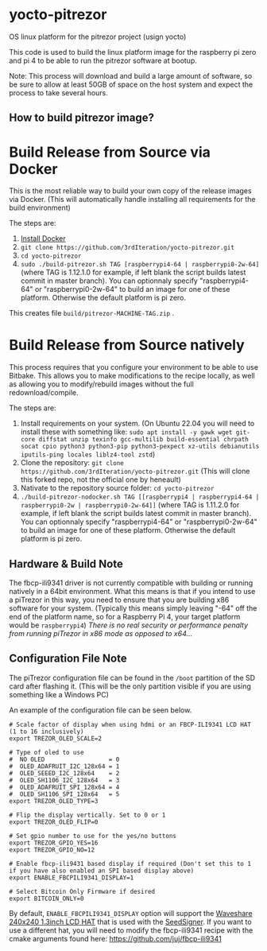 # yocto-pitrezor
OS linux platform for the pitrezor project (usign yocto)

This code is used to build the linux platform image for the raspberry pi zero and pi 4 to be able to run the pitrezor software at bootup.

Note: This process will download and build a large amount of software, so be sure to allow at least 50GB of space on the host system and expect the process to take several hours.

## How to build pitrezor image?

# Build Release from Source via Docker
This is the most reliable way to build your own copy of the release images via Docker. (This will automatically handle installing all requirements for the build environment)

The steps are:
1. [Install Docker](https://docs.docker.com/engine/installation/)
2. `git clone https://github.com/3rdIteration/yocto-pitrezor.git`
3. `cd yocto-pitrezor`
4. `sudo ./build-pitrezor.sh TAG [raspberrypi4-64 | raspberrypi0-2w-64]` (where TAG is 1.12.1.0 for example, if left blank the script builds latest commit in master branch). You can optionnaly specify "raspberrypi4-64" or "raspberrypi0-2w-64" to build an image for one of these platform. Otherwise the default platform is pi zero.

This creates file `build/pitrezor-MACHINE-TAG.zip` .

# Build Release from Source natively
This process requires that you configure your environment to be able to use Bitbake. This allows you to make modifications to the recipe locally, as well as allowing you to modify/rebuild images without the full redownload/compile.

The steps are:
1. Install requirements on your system. (On Ubuntu 22.04 you will need to install these with something like: `sudo apt install -y gawk wget git-core diffstat unzip texinfo gcc-multilib build-essential chrpath socat cpio python3 python3-pip python3-pexpect xz-utils debianutils iputils-ping locales liblz4-tool zstd`)
2. Clone the repository: `git clone https://github.com/3rdIteration/yocto-pitrezor.git` (This will clone this forked repo, not the official one by heneault)
3. Nativate to the repository source folder: `cd yocto-pitrezor`
4. `./build-pitrezor-nodocker.sh TAG [[raspberrypi4 | raspberrypi4-64 | raspberrypi0-2w | raspberrypi0-2w-64]]` (where TAG is 1.11.2.0 for example, if left blank the script builds latest commit in master branch). You can optionnaly specify "raspberrypi4-64" or "raspberrypi0-2w-64" to build an image for one of these platform. Otherwise the default platform is pi zero.

## Hardware & Build Note
The fbcp-ili9341 driver is not currently compatible with building or running natively in a 64bit environment. What this means is that if you intend to use a piTrezor in this way, you need to ensure that you are building x86 software for your system. (Typically this means simply leaving "-64" off the end of the platform name, so for a Raspberry Pi 4, your target platform would be `raspberrypi4`) _There is no real security or performance penalty from running piTrezor in x86 mode as opposed to x64..._

## Configuration File Note
The piTrezor configuration file can be found in the `/boot` partition of the SD card after flashing it. (This will be the only partition visible if you are using something like a Windows PC)

An example of the configuration file can be seen below.

    # Scale factor of display when using hdmi or an FBCP-ILI9341 LCD HAT (1 to 16 inclusively)
    export TREZOR_OLED_SCALE=2
    
    # Type of oled to use
    #  NO OLED                  = 0
    #  OLED_ADAFRUIT_I2C_128x64 = 1
    #  OLED_SEEED_I2C_128x64    = 2
    #  OLED_SH1106_I2C_128x64   = 3
    #  OLED_ADAFRUIT_SPI_128x64 = 4
    #  OLED_SH1106_SPI_128x64   = 5
    export TREZOR_OLED_TYPE=3
    
    # Flip the display vertically. Set to 0 or 1 
    export TREZOR_OLED_FLIP=0
    
    # Set gpio number to use for the yes/no buttons
    export TREZOR_GPIO_YES=16
    export TREZOR_GPIO_NO=12
    
    # Enable fbcp-ili9431 based display if required (Don't set this to 1 if you have also enabled an SPI based display above)
    export ENABLE_FBCPILI9341_DISPLAY=1
	
	# Select Bitcoin Only Firmware if desired
    export BITCOIN_ONLY=0

By default, `ENABLE_FBCPILI9341_DISPLAY` option will support the [Waveshare 240x240 1.3inch LCD HAT](https://www.waveshare.com/1.3inch-lcd-hat.htm) that is used with the [SeedSigner](https://seedsigner.com/). If you want to use a different hat, you will need to modify the fbcp-ili9341 recipe with the cmake arguments found here: https://github.com/juj/fbcp-ili9341


